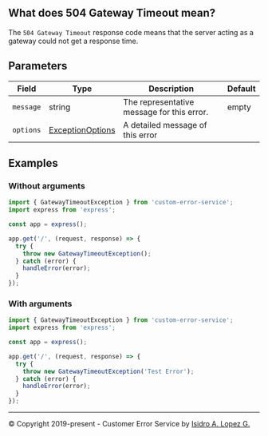 ## What does 504 Gateway Timeout mean?

The `504 Gateway Timeout` response code means that the server acting as a gateway could not get a response time.

## Parameters

| Field     | Type                                                             | Description                                | Default |
|-----------|------------------------------------------------------------------|--------------------------------------------|---------|
| `message` | string                                                           | The representative message for this error. | empty   |
| `options` | [ExceptionOptions](../interfaces/exception-options.interface.md) | A detailed message of this error           |         |

## Examples

### Without arguments

```typescript
import { GatewayTimeoutException } from 'custom-error-service';
import express from 'express';

const app = express();

app.get('/', (request, response) => {
  try {
    throw new GatewayTimeoutException();
  } catch (error) {
    handleError(error);
  }
});
```

### With arguments

```typescript
import { GatewayTimeoutException } from 'custom-error-service';
import express from 'express';

const app = express();

app.get('/', (request, response) => {
  try {
    throw new GatewayTimeoutException('Test Error');
  } catch (error) {
    handleError(error);
  }
});
```

---

&copy; Copyright 2019-present - Customer Error Service by [Isidro A. Lopez G.](https://ialopezg.com/)
